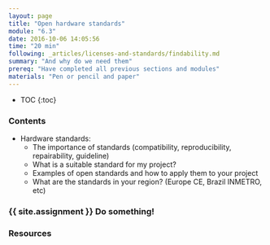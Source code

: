 ```yaml
---
layout: page
title: "Open hardware standards"
module: "6.3"
date: 2016-10-06 14:05:56
time: "20 min"
following: _articles/licenses-and-standards/findability.md
summary: "And why do we need them"
prereq: "Have completed all previous sections and modules"
materials: "Pen or pencil and paper"
---
```

* TOC
{:toc}

### Contents
- Hardware standards:
  - The importance of standards (compatibility, reproducibility, repairability, guideline)  
  - What is a suitable standard for my project?
  - Examples of open standards and how to apply them to your project
  - What are the standards in your region? (Europe CE, Brazil INMETRO, etc)
  
### {{ site.assignment }} Do something!

### Resources
